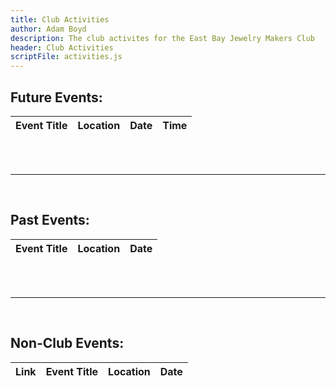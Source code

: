 ```yaml
---
title: Club Activities
author: Adam Boyd
description: The club activites for the East Bay Jewelry Makers Club
header: Club Activities
scriptFile: activities.js
---
```


## Future Events:
  
<table id="events">
    <thead>
        <tr>
            <th> Event Title </th>
            <th> Location </th>
            <th> Date </th>
            <th> Time </th>
        </tr>
    </thead>
</table>

<br>
<br>
<hr>
<br>

## Past Events:
  
<table id="past">
    <thead>
        <tr>
            <th> Event Title </th>
            <th> Location </th>
            <th> Date </th>
        </tr>
    </thead>
</table>

<br>
<br>
<hr>
<br>

## Non-Club Events:
  
<table id="nonClub">
    <thead>
        <tr>
            <th> Link </th>
            <th> Event Title </th>
            <th> Location </th>
            <th> Date </th>
        </tr>
    </thead>
</table>
